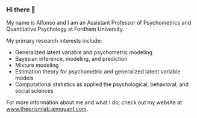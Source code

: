 ### Hi there 👋

<!--
**alfonso-martinez/alfonso-martinez** is a ✨ _special_ ✨ repository because its `README.md` (this file) appears on your GitHub profile.

Here are some ideas to get you started:

- 🔭 I’m currently working on ...
- 🌱 I’m currently learning ...
- 👯 I’m looking to collaborate on ...
- 🤔 I’m looking for help with ...
- 💬 Ask me about ...
- 📫 How to reach me: ...
- 😄 Pronouns: ...
- ⚡ Fun fact: ...
-->

My name is Alfonso and I am an Assistant Professor of Psychometrics and Quantitative Psychology at Fordham University. 

My primary research interests include:
- Generalized latent variable and psychometric modeling
- Bayesian inference, modeling, and prediction
- Mixture modeling
- Estimation theory for psychometric and generalized latent variable models
- Computational statistics as applied the psychological, behavioral, and social sciences

For more information about me and what I do, check out my website at www.theprismlab.ajmquant.com.
